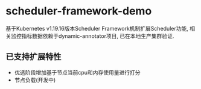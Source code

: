# scheduler-framework-demo
基于Kubernetes v1.19.16版本Scheduler Framework机制扩展Scheduler功能, 相关监控指标数据依赖于dynamic-annotator项目, 已在本地生产集群验证.

## 已支持扩展特性
- 优选阶段增加基于节点当前cpu和内存使用量进行打分
- 节点负载(开发中)
